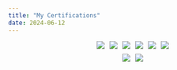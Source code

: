 ```yaml
---
title: "My Certifications"
date: 2024-06-12
---
```

<style>
    .image-gallery {
        display: flex;
        flex-direction: column;
        gap: 10px; /* Increased gap between rows */
        width: 100%;
        height: auto;
    }
    .image-row {
        display: flex;
        flex-direction: row;
        flex-wrap: wrap;
        max-width: 100%;
        justify-content: center;
        gap: 10px; /* Added gap between images */
    }
    .certificate-link {
        max-width: 33%;
    }
    .certificate-link2 {
        max-width: 30%;
    }
</style>
<div class="image-gallery">
    <div class="image-row">
        <a href="https://www.credly.com/badges/6a7b0186-3240-40e7-8be5-9efd9a7a034e/public_url" class="certificate-link">
            <img src="/cka_from_cncfsite__281_29.png">
        </a>
        <a href="https://www.credly.com/badges/1408a5a2-489c-4440-b23e-61781f1750c3/public_url" class="certificate-link">
            <img src="/ckad-certified-kubernetes-application-developer.png">
        </a>
        <a href="https://www.credly.com/badges/2350aa2f-47f1-4e4e-828c-3b60f5c1848b/public_url" class="certificate-link">
            <img src="/cks-certified-kubernetes-security-specialist.png">
        </a>
        <a href="https://www.credly.com/badges/d16518fb-a2a4-4a65-9ca7-a42ffdd57613/public_url" class="certificate-link">
            <img src="/architectassociateaws.png">
        </a>
        <a href="https://www.credly.com/badges/d7800944-e535-4326-9dfc-e8beed98268a/public_url" class="certificate-link">
            <img src="/devassociateaws.png">
        </a>
        <a href="https://learn.microsoft.com/en-us/users/wassimregaieg-2617/credentials/c21ca2b9177605bf" class="certificate-link">
            <img src="/microsoft-certified-associate-badge.png">
        </a>
    </div>
    <div class="image-row">
        <a href="https://www.credly.com/badges/7b13f767-fb6b-4600-b12b-1bf23fe731dc/public_url" class="certificate-link2">
            <img src="/vmware_cert_VCPNV19.png">
        </a>
        <a href="https://www.credly.com/badges/3046c605-a0bc-41e6-b7d1-bb1c53c43f4c/public_url" class="certificate-link2">
            <img src="/vmware_knowledge_vsphere6.png">
        </a>
    </div>
</div>



